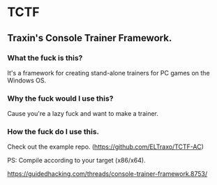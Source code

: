# TCTF
## Traxin's Console Trainer Framework.
### What the fuck is this?
It's a framework for creating stand-alone trainers for PC games on the Windows OS.

### Why the fuck would I use this?
Cause you're a lazy fuck and want to make a trainer.

### How the fuck do I use this.
Check out the example repo. (https://github.com/ELTraxo/TCTF-AC)

PS: Compile according to your target (x86/x64).

https://guidedhacking.com/threads/console-trainer-framework.8753/
